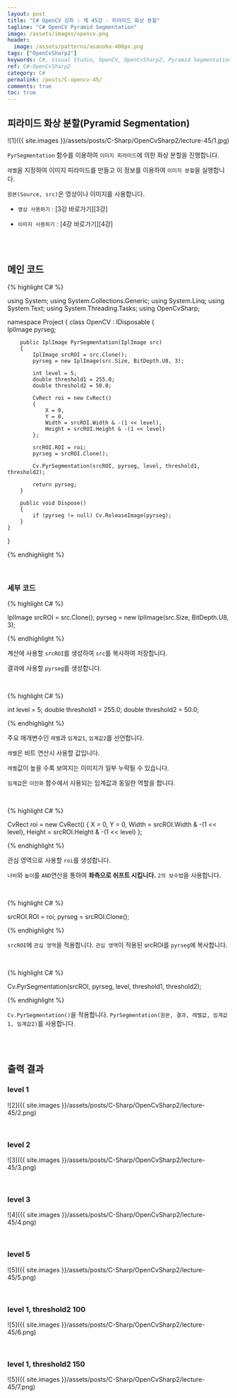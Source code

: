 ```yaml
---
layout: post
title: "C# OpenCV 강좌 : 제 45강 - 피라미드 화상 분할"
tagline: "C# OpenCV Pyramid Segmentation"
image: /assets/images/opencv.png
header:
  image: /assets/patterns/asanoha-400px.png
tags: ["OpenCvSharp2"]
keywords: C#, Visual Studio, OpenCV, OpenCvSharp2, Pyramid Segmentation, Pyramid, Segmentation
ref: C#-OpenCvSharp2
category: C#
permalink: /posts/C-opencv-45/
comments: true
toc: true
---
```


## 피라미드 화상 분할(Pyramid Segmentation)

![1]({{ site.images }}/assets/posts/C-Sharp/OpenCvSharp2/lecture-45/1.jpg)

`PyrSegmentation` 함수를 이용하여 `이미지 피라미드`에 의한 화상 분할을 진행합니다.

`레벨`을 지정하여 이미지 피라미드를 만들고 이 정보를 이용하여 `이미지 분할`을 실행합니다.

`원본(Source, src)`은 영상이나 이미지를 사용합니다.

- `영상 사용하기` : [3강 바로가기][3강]

- `이미지 사용하기` : [4강 바로가기][4강]

<br>
<br>

## 메인 코드

{% highlight C# %}

using System;
using System.Collections.Generic;
using System.Linq;
using System.Text;
using System.Threading.Tasks;
using OpenCvSharp;

namespace Project
{
    class OpenCV : IDisposable
    {  
        IplImage pyrseg;
        
        public IplImage PyrSegmentation(IplImage src)
        {
            IplImage srcROI = src.Clone();
            pyrseg = new IplImage(src.Size, BitDepth.U8, 3);

            int level = 5;
            double threshold1 = 255.0;
            double threshold2 = 50.0;

            CvRect roi = new CvRect()
            {
                X = 0,
                Y = 0,
                Width = srcROI.Width & -(1 << level),
                Height = srcROI.Height & -(1 << level)
            };

            srcROI.ROI = roi;
            pyrseg = srcROI.Clone();

            Cv.PyrSegmentation(srcROI, pyrseg, level, threshold1, threshold2);
            
            return pyrseg;
        }
                  
        public void Dispose()
        {
            if (pyrseg != null) Cv.ReleaseImage(pyrseg);
        }
    }
}

{% endhighlight %}

<br>

### 세부 코드

{% highlight C# %}

IplImage srcROI = src.Clone();
pyrseg = new IplImage(src.Size, BitDepth.U8, 3);

{% endhighlight %}

계산에 사용할 `srcROI`를 생성하여 `src`를 복사하여 저장합니다.

결과에 사용할 `pyrseg`를 생성합니다.

<br>

{% highlight C# %}

int level = 5;
double threshold1 = 255.0;
double threshold2 = 50.0;

{% endhighlight %}

주요 매개변수인 `레벨`과 `임계값1`, `임계값2`를 선언합니다.

`레벨`은 비트 연산시 사용할 값입니다.

`레벨`값이 높을 수록 보여지는 이미지가 일부 누락될 수 있습니다.

`임계값`은 `이진화` 함수에서 사용되는 임계값과 동일한 역할을 합니다.

<br>

{% highlight C# %}

CvRect roi = new CvRect()
{
    X = 0,
    Y = 0,
    Width = srcROI.Width & -(1 << level),
    Height = srcROI.Height & -(1 << level)
};

{% endhighlight %}

관심 영역으로 사용할 `roi`를 생성합니다.

`너비`와 `높이`를 `AND`연산을 통하여 **좌측으로 쉬프트 시킵니다.** `2의 보수법`을 사용합니다.

<br>

{% highlight C# %}

srcROI.ROI = roi;
pyrseg = srcROI.Clone();

{% endhighlight %}

`srcROI`에 `관심 영역`을 적용합니다.
`관심 영역`이 적용된 srcROI를 `pyrseg`에 복사합니다.

<br>

{% highlight C# %}

Cv.PyrSegmentation(srcROI, pyrseg, level, threshold1, threshold2);

{% endhighlight %}

`Cv.PyrSegmentation()`을 적용합니다. `PyrSegmentation(원본, 결과, 레벨값, 임계값1, 임계값2)`를 사용합니다.

<br>
<br>

## 출력 결과

### level 1

![2]({{ site.images }}/assets/posts/C-Sharp/OpenCvSharp2/lecture-45/2.png)

<br>

### level 2

![3]({{ site.images }}/assets/posts/C-Sharp/OpenCvSharp2/lecture-45/3.png)

<br>

### level 3

![4]({{ site.images }}/assets/posts/C-Sharp/OpenCvSharp2/lecture-45/4.png)

<br>

### level 5

![5]({{ site.images }}/assets/posts/C-Sharp/OpenCvSharp2/lecture-45/5.png)

<br>

### level 1, threshold2 100

![5]({{ site.images }}/assets/posts/C-Sharp/OpenCvSharp2/lecture-45/6.png)

<br>

### level 1, threshold2 150

![5]({{ site.images }}/assets/posts/C-Sharp/OpenCvSharp2/lecture-45/7.png)
